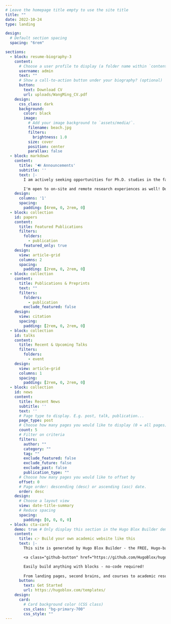 ```yaml
---
# Leave the homepage title empty to use the site title
title: ""
date: 2022-10-24
type: landing

design:
  # Default section spacing
  spacing: "6rem"

sections:
  - block: resume-biography-3
    content:
      # Choose a user profile to display (a folder name within `content/authors/`)
      username: admin
      text: ""
      # Show a call-to-action button under your biography? (optional)
      button:
        text: Download CV
        url: uploads/WangMing_CV.pdf
    design:
      css_class: dark
      background:
        color: black
        image:
          # Add your image background to `assets/media/`.
          filename: beach.jpg
          filters:
            brightness: 1.0
          size: cover
          position: center
          parallax: false
  - block: markdown
    content:
      title: '🔊 Announcements'
      subtitle: ''
      text: |-
        I am actively seeking opportunities for Ph.D. studies in the fall of 2025/2026, or any research experiences.

        I'm open to on-site and remote research experiences as well! Don't hesitate to contact me if you found it a good match 😁
    design:
      columns: '1'
      spacing:
        padding: [4rem, 0, 2rem, 0]
  - block: collection
    id: papers
    content:
      title: Featured Publications
      filters:
        folders:
          - publication
        featured_only: true
    design:
      view: article-grid
      columns: 2
      spacing:
        padding: [2rem, 0, 2rem, 0]
  - block: collection
    content:
      title: Publications & Preprints
      text: ""
      filters:
        folders:
          - publication
        exclude_featured: false
    design:
      view: citation
      spacing:
        padding: [2rem, 0, 2rem, 0]
  - block: collection
    id: talks
    content:
      title: Recent & Upcoming Talks
      filters:
        folders:
          - event
    design:
      view: article-grid
      columns: 1
      spacing:
        padding: [2rem, 0, 2rem, 0]
  - block: collection
    id: news
    content:
      title: Recent News
      subtitle: ''
      text: ''
      # Page type to display. E.g. post, talk, publication...
      page_type: post
      # Choose how many pages you would like to display (0 = all pages)
      count: 5
      # Filter on criteria
      filters:
        author: ""
        category: ""
        tag: ""
        exclude_featured: false
        exclude_future: false
        exclude_past: false
        publication_type: ""
      # Choose how many pages you would like to offset by
      offset: 0
      # Page order: descending (desc) or ascending (asc) date.
      order: desc
    design:
      # Choose a layout view
      view: date-title-summary
      # Reduce spacing
      spacing:
        padding: [0, 0, 0, 0]
  - block: cta-card
    demo: true # Only display this section in the Hugo Blox Builder demo site
    content:
      title: 👉 Build your own academic website like this
      text: |-
        This site is generated by Hugo Blox Builder - the FREE, Hugo-based open source website builder trusted by 250,000+ academics like you.

        <a class="github-button" href="https://github.com/HugoBlox/hugo-blox-builder" data-color-scheme="no-preference: light; light: light; dark: dark;" data-icon="octicon-star" data-size="large" data-show-count="true" aria-label="Star HugoBlox/hugo-blox-builder on GitHub">Star</a>

        Easily build anything with blocks - no-code required!
        
        From landing pages, second brains, and courses to academic resumés, conferences, and tech blogs.
      button:
        text: Get Started
        url: https://hugoblox.com/templates/
    design:
      card:
        # Card background color (CSS class)
        css_class: "bg-primary-700"
        css_style: ""
---
```

